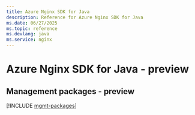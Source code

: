 ```yaml
---
title: Azure Nginx SDK for Java
description: Reference for Azure Nginx SDK for Java
ms.date: 06/27/2025
ms.topic: reference
ms.devlang: java
ms.service: nginx
---
```

# Azure Nginx SDK for Java - preview

## Management packages - preview
[!INCLUDE [mgmt-packages](nginx-mgmt-index.md)]